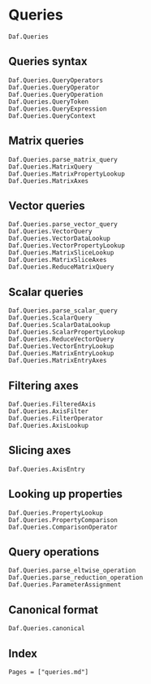 # Queries

```@docs
Daf.Queries
```

## Queries syntax

```@docs
Daf.Queries.QueryOperators
Daf.Queries.QueryOperator
Daf.Queries.QueryOperation
Daf.Queries.QueryToken
Daf.Queries.QueryExpression
Daf.Queries.QueryContext
```

## Matrix queries

```@docs
Daf.Queries.parse_matrix_query
Daf.Queries.MatrixQuery
Daf.Queries.MatrixPropertyLookup
Daf.Queries.MatrixAxes
```

## Vector queries

```@docs
Daf.Queries.parse_vector_query
Daf.Queries.VectorQuery
Daf.Queries.VectorDataLookup
Daf.Queries.VectorPropertyLookup
Daf.Queries.MatrixSliceLookup
Daf.Queries.MatrixSliceAxes
Daf.Queries.ReduceMatrixQuery
```

## Scalar queries

```@docs
Daf.Queries.parse_scalar_query
Daf.Queries.ScalarQuery
Daf.Queries.ScalarDataLookup
Daf.Queries.ScalarPropertyLookup
Daf.Queries.ReduceVectorQuery
Daf.Queries.VectorEntryLookup
Daf.Queries.MatrixEntryLookup
Daf.Queries.MatrixEntryAxes
```

## Filtering axes

```@docs
Daf.Queries.FilteredAxis
Daf.Queries.AxisFilter
Daf.Queries.FilterOperator
Daf.Queries.AxisLookup
```

## Slicing axes

```@docs
Daf.Queries.AxisEntry
```

## Looking up properties

```@docs
Daf.Queries.PropertyLookup
Daf.Queries.PropertyComparison
Daf.Queries.ComparisonOperator
```

## Query operations

```@docs
Daf.Queries.parse_eltwise_operation
Daf.Queries.parse_reduction_operation
Daf.Queries.ParameterAssignment
```

## Canonical format

```@docs
Daf.Queries.canonical
```

## Index

```@index
Pages = ["queries.md"]
```
